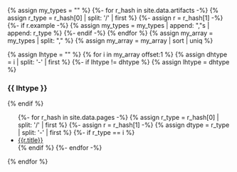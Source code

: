 {% assign my_types = "" %}
{%- for r_hash in site.data.artifacts -%}
  {% assign r_type = r_hash[0] | split: '/' | first %}
  {%- assign r = r_hash[1] -%}
  {%- if r.example -%}
    {% assign my_types =  my_types | append: ","s | append: r_type %}
  {%- endif -%}
{% endfor %}
{% assign my_array = my_types | split: "," %}
{% assign my_array = my_array | sort | uniq %}

{% assign lhtype = "" %}
{% for i in my_array offset:1 %}
   {% assign dhtype = i | split: '-'  | first %}
   {%- if lhtype != dhtype %}
    {% assign lhtype = dhtype %}
### {{ lhtype }}
   {% endif %}
  <ul>
  {%- for r_hash in site.data.pages -%}
      {% assign r_type = r_hash[0] | split: '/' | first %}
      {%- assign r = r_hash[1] -%}
      {% assign dtype = r_type | split: '-'  | first %}
      {%- if r_type == i %}
          <li><a href="{{r_type}}">{{r.title}}</a></li>
      {% endif %}
  {%- endfor -%}
  </ul>
{% endfor %}